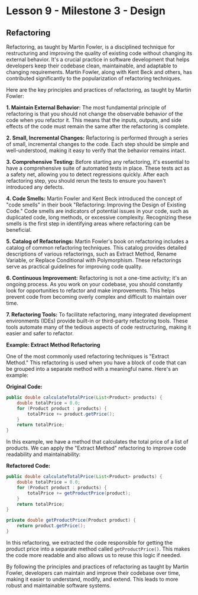 # Lesson 9 - Milestone 3 - Design


## Refactoring

Refactoring, as taught by Martin Fowler, is a disciplined technique for restructuring and improving the quality of existing code without changing its external behavior. It's a crucial practice in software development that helps developers keep their codebase clean, maintainable, and adaptable to changing requirements. Martin Fowler, along with Kent Beck and others, has contributed significantly to the popularization of refactoring techniques.

Here are the key principles and practices of refactoring, as taught by Martin Fowler:

**1. Maintain External Behavior:** The most fundamental principle of refactoring is that you should not change the observable behavior of the code when you refactor it. This means that the inputs, outputs, and side effects of the code must remain the same after the refactoring is complete.

**2. Small, Incremental Changes:** Refactoring is performed through a series of small, incremental changes to the code. Each step should be simple and well-understood, making it easy to verify that the behavior remains intact.

**3. Comprehensive Testing:** Before starting any refactoring, it's essential to have a comprehensive suite of automated tests in place. These tests act as a safety net, allowing you to detect regressions quickly. After each refactoring step, you should rerun the tests to ensure you haven't introduced any defects.

**4. Code Smells:** Martin Fowler and Kent Beck introduced the concept of "code smells" in their book "Refactoring: Improving the Design of Existing Code." Code smells are indicators of potential issues in your code, such as duplicated code, long methods, or excessive complexity. Recognizing these smells is the first step in identifying areas where refactoring can be beneficial.

**5. Catalog of Refactorings:** Martin Fowler's book on refactoring includes a catalog of common refactoring techniques. This catalog provides detailed descriptions of various refactorings, such as Extract Method, Rename Variable, or Replace Conditional with Polymorphism. These refactorings serve as practical guidelines for improving code quality.

**6. Continuous Improvement:** Refactoring is not a one-time activity; it's an ongoing process. As you work on your codebase, you should constantly look for opportunities to refactor and make improvements. This helps prevent code from becoming overly complex and difficult to maintain over time.

**7. Refactoring Tools:** To facilitate refactoring, many integrated development environments (IDEs) provide built-in or third-party refactoring tools. These tools automate many of the tedious aspects of code restructuring, making it easier and safer to refactor.

**Example: Extract Method Refactoring**

One of the most commonly used refactoring techniques is "Extract Method." This refactoring is used when you have a block of code that can be grouped into a separate method with a meaningful name. Here's an example:

**Original Code:**

```java
public double calculateTotalPrice(List<Product> products) {
    double totalPrice = 0.0;
    for (Product product : products) {
        totalPrice += product.getPrice();
    }
    return totalPrice;
}
```

In this example, we have a method that calculates the total price of a list of products. We can apply the "Extract Method" refactoring to improve code readability and maintainability:

**Refactored Code:**

```java
public double calculateTotalPrice(List<Product> products) {
    double totalPrice = 0.0;
    for (Product product : products) {
        totalPrice += getProductPrice(product);
    }
    return totalPrice;
}

private double getProductPrice(Product product) {
    return product.getPrice();
}
```

In this refactoring, we extracted the code responsible for getting the product price into a separate method called `getProductPrice()`. This makes the code more readable and also allows us to reuse this logic if needed.

By following the principles and practices of refactoring as taught by Martin Fowler, developers can maintain and improve their codebase over time, making it easier to understand, modify, and extend. This leads to more robust and maintainable software systems.

